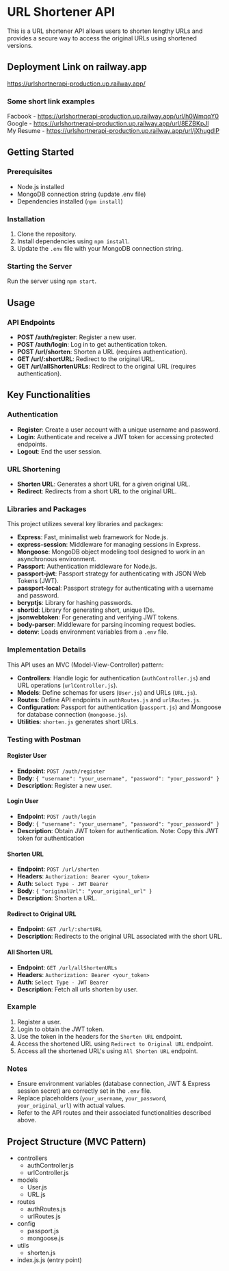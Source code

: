 # URL Shortener API
This is a URL shortener API allows users to shorten lengthy URLs and provides a secure way to access the original URLs using shortened versions.

## Deployment Link on railway.app
https://urlshortnerapi-production.up.railway.app/

### Some short link examples
Facbook - https://urlshortnerapi-production.up.railway.app/url/h0WmqqY0<br>
Google - https://urlshortnerapi-production.up.railway.app/url/8EZBKpJl<br>
My Resume - https://urlshortnerapi-production.up.railway.app/url/jXhugdlP<br>

## Getting Started

### Prerequisites

- Node.js installed
- MongoDB connection string (update .env file)
- Dependencies installed (`npm install`)

### Installation

1. Clone the repository.
2. Install dependencies using `npm install`.
3. Update the `.env` file with your MongoDB connection string.

### Starting the Server

Run the server using `npm start`.

## Usage

### API Endpoints

- **POST /auth/register**: Register a new user.
- **POST /auth/login**: Log in to get authentication token.
- **POST /url/shorten**: Shorten a URL (requires authentication).
- **GET /url/:shortURL**: Redirect to the original URL.
- **GET /url/allShortenURLs**: Redirect to the original URL (requires authentication).

## Key Functionalities

### Authentication
- **Register**: Create a user account with a unique username and password.
- **Login**: Authenticate and receive a JWT token for accessing protected endpoints.
- **Logout**: End the user session.

### URL Shortening
- **Shorten URL**: Generates a short URL for a given original URL.
- **Redirect**: Redirects from a short URL to the original URL.

### Libraries and Packages
This project utilizes several key libraries and packages:

- **Express**: Fast, minimalist web framework for Node.js.
- **express-session**: Middleware for managing sessions in Express.
- **Mongoose**: MongoDB object modeling tool designed to work in an asynchronous environment.
- **Passport**: Authentication middleware for Node.js.
- **passport-jwt**: Passport strategy for authenticating with JSON Web Tokens (JWT).
- **passport-local**: Passport strategy for authenticating with a username and password.
- **bcryptjs**: Library for hashing passwords.
- **shortid**: Library for generating short, unique IDs.
- **jsonwebtoken**: For generating and verifying JWT tokens.
- **body-parser**: Middleware for parsing incoming request bodies.
- **dotenv**: Loads environment variables from a `.env` file.

### Implementation Details
This API uses an MVC (Model-View-Controller) pattern:
- **Controllers**: Handle logic for authentication (`authController.js`) and URL operations (`urlController.js`).
- **Models**: Define schemas for users (`User.js`) and URLs (`URL.js`).
- **Routes**: Define API endpoints in `authRoutes.js` and `urlRoutes.js`.
- **Configuration**: Passport for authentication (`passport.js`) and Mongoose for database connection (`mongoose.js`).
- **Utilities**: `shorten.js` generates short URLs.

### Testing with Postman
#### Register User
- **Endpoint**: `POST /auth/register`
- **Body**: `{ "username": "your_username", "password": "your_password" }`
- **Description**: Register a new user.

#### Login User
- **Endpoint**: `POST /auth/login`
- **Body**: `{ "username": "your_username", "password": "your_password" }`
- **Description**: Obtain JWT token for authentication.
Note: Copy this JWT token for authentication

#### Shorten URL
- **Endpoint**: `POST /url/shorten`
- **Headers**: `Authorization: Bearer <your_token>`
- **Auth**: `Select Type - JWT Bearer`
- **Body**: `{ "originalUrl": "your_original_url" }`
- **Description**: Shorten a URL.

#### Redirect to Original URL
- **Endpoint**: `GET /url/:shortURL`
- **Description**: Redirects to the original URL associated with the short URL.

#### All Shorten URL
- **Endpoint**: `GET /url/allShortenURLs`
- **Headers**: `Authorization: Bearer <your_token>`
- **Auth**: `Select Type - JWT Bearer`
- **Description**: Fetch all urls shorten by user.

### Example
1. Register a user.
2. Login to obtain the JWT token.
3. Use the token in the headers for the `Shorten URL` endpoint.
4. Access the shortened URL using `Redirect to Original URL` endpoint.
5. Access all the shortened URL's using `All Shorten URL` endpoint.

### Notes
- Ensure environment variables (database connection, JWT & Express session secret) are correctly set in the `.env` file.
- Replace placeholders (`your_username`, `your_password`, `your_original_url`) with actual values.
- Refer to the API routes and their associated functionalities described above.

## Project Structure (MVC Pattern)
- controllers
  - authController.js
  - urlController.js
- models
  - User.js
  - URL.js
- routes
  - authRoutes.js
  - urlRoutes.js
- config
  - passport.js
  - mongoose.js
- utils
  - shorten.js
- index.js.js (entry point)
